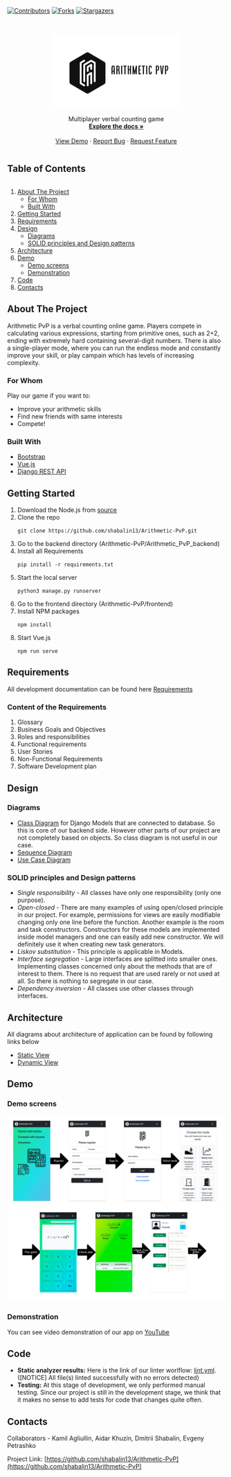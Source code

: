 [![Contributors][contributors-shield]][contributors-url] [![Forks][forks-shield]][forks-url] [![Stargazers][stars-shield]][stars-url]


<!-- PROJECT LOGO -->
<br />
<p align="center">
  <a href="https://github.com/shabalin13/Arithmetic-PvP">
    <img src="logo.png" alt="Logo" width="300" height="171">
  </a>

  <p align="center">
    Multiplayer verbal counting game
    <br />
    <a href="https://github.com/shabalin13/Arithmetic-PvP/tree/main/Documentation"><strong>Explore the docs »</strong></a>
    <br />
    <br />
    <a href="#demo">View Demo</a>
    ·
    <a href="https://github.com/shabalin13/Arithmetic-PvP/issues">Report Bug</a>
    ·
    <a href="https://github.com/shabalin13/Arithmetic-PvP/issues">Request Feature</a>
  </p>
</p>



<!-- TABLE OF CONTENTS -->

  <h2 style="display: inline-block">Table of Contents</h2>
  <ol>
    <li>
      <a href="#about-the-project">About The Project</a>
      <ul>
        <li><a href="#for-whom">For Whom</a></li>
      </ul>
      <ul>
        <li><a href="#built-with">Built With</a></li>
      </ul>
    </li>
    <li>
      <a href="#getting-started">Getting Started</a>
    </li>
    <li>
      <a href="#requirements">Requirements</a>
    </li>
    <li>
      <a href="#design">Design</a>
      <ul>
        <li><a href="#diagrams">Diagrams</a></li>
      </ul>
      <ul>
        <li><a href="#solid-principles-and-design-patterns">SOLID principles and Design patterns</a></li>
      </ul>
    </li>
    <li><a href="#architecture">Architecture</a></li>
    <li>
       <a href="#demo">Demo</a>
      <ul>
        <li><a href="#demo-screens">Demo screens</a></li>
      </ul>
      <ul>
        <li><a href="#demonstration">Demonstration</a></li>
      </ul>
    </li>
    <li><a href="#code">Code</a></li>
    <li><a href="#contacts">Contacts</a></li>
  </ol>




<!-- ABOUT THE PROJECT -->
## About The Project

Arithmetic PvP is a verbal counting online game. Players compete in calculating various expressions, starting from primitive ones, such as 2+2, ending with extremely hard containing several-digit numbers. There is also a single-player mode, where you can run the endless mode and constantly improve your skill, or play campain which has levels of increasing complexity. 

### For Whom
Play our game if you want to:

* Improve your arithmetic skills
* Find new friends with same interests
* Compete!


### Built With

* [Bootstrap](https://getbootstrap.com/)
* [Vue.js](https://vuejs.org/)
* [Django REST API](https://www.django-rest-framework.org/)



<!-- GETTING STARTED -->
## Getting Started

1) Download the Node.js from [source](https://nodejs.org/en/download/)
2) Clone the repo
    ```
    git clone https://github.com/shabalin13/Arithmetic-PvP.git
    ```
3) Go to the backend directory (Arithmetic-PvP/Arithmetic_PvP_backend)
4) Install all Requirements
    ```
    pip install -r requirements.txt
    ```
5) Start the local server
    ```
    python3 manage.py runserver
    ```
6) Go to the frontend directory (Arithmetic-PvP/frontend)
7) Install NPM packages
    ```
    npm install
    ```
8) Start Vue.js
    ```
    npm run serve
    ```

## Requirements

All development documentation can be found here [Requirements](https://github.com/shabalin13/Arithmetic-PvP/blob/main/Documentation/Requirements.pdf)

### Content of the Requirements

1.  Glossary
2.  Business Goals and Objectives
3.  Roles and responsibilities
4.  Functional requirements
5.  User Stories
6.  Non-Functional Requirements
7.  Software Development plan


## Design

### Diagrams

* [Class Diagram](https://github.com/shabalin13/Arithmetic-PvP/blob/main/Documentation/Class_diagram.png) for Django Models that are connected to database. So this is core of our backend side. However other parts of our project are not completely based on objects. So class diagram is not useful in our case.
* [Sequence Diagram](https://github.com/shabalin13/Arithmetic-PvP/blob/main/Documentation/Sequence_diagram.png)
* [Use Case Diagram](https://github.com/shabalin13/Arithmetic-PvP/blob/main/Documentation/Use_case_diagram.png)

### SOLID principles and Design patterns

* *Single responsibility* - All classes have only one responsibility (only one purpose).
* *Open-closed* - There are many examples of using open/closed principle in our project. For example, permissions for views are easily modifiable changing only one line before the function. Another example is the room and task constructors. Constructors for these models are implemented inside model managers and one can easily add new constructor. We will definitely use it when creating new task generators.
* *Liskov substitution* - This principle is applicable in Models.
* *Interface segregation* - Large interfaces are splitted into smaller ones. Implementing classes concerned only about the methods that are of interest to them. There is no request that are used rarely or not used at all. So there is nothing to segregate in our case.
* *Dependency inversion* - All classes use other classes through interfaces.

## Architecture

All diagrams about architecture of application can be found by following links below

* [Static View](https://github.com/shabalin13/Arithmetic-PvP/blob/main/Documentation/Static_diagram.png)
* [Dynamic View](https://github.com/shabalin13/Arithmetic-PvP/blob/main/Documentation/Dynamic_diagram.png)

## Demo

### Demo screens

![Demo](https://github.com/shabalin13/Arithmetic-PvP/blob/main/Documentation/Demo-screens.png)

### Demonstration

You can see video demonstration of our app on [YouTube](https://www.youtube.com/watch?v=YBOpn10ter0)


## Code

* **Static analyzer results:**
Here is the link of our linter worlflow: [lint.yml](https://github.com/shabalin13/Arithmetic-PvP/actions/workflows/linter.yml). ([NOTICE]   All file(s) linted successfully with no errors detected)
* **Testing:**
At this stage of development, we only performed manual testing. Since our project is still in the development stage, we think that it makes no sense to add tests for code that changes quite often.


<!-- CONTACTS -->
## Contacts

Collaborators - Kamil Agliullin, Aidar Khuzin, Dmitrii Shabalin, Evgeny Petrashko

Project Link: [https://github.com/shabalin13/Arithmetic-PvP](https://github.com/shabalin13/Arithmetic-PvP)



<!-- MARKDOWN LINKS & IMAGES -->
<!-- https://www.markdownguide.org/basic-syntax/#reference-style-links -->
[contributors-shield]: https://img.shields.io/github/contributors/shabalin13/Arithmetic-PvP.svg?style=for-the-badge
[contributors-url]: https://github.com/shabalin13/Arithmetic-PvP/graphs/contributors
[forks-shield]: https://img.shields.io/github/forks/shabalin13/Arithmetic-PvP.svg?style=for-the-badge
[forks-url]: https://github.com/shabalin13/Arithmetic-PvP/network/members
[stars-shield]: https://img.shields.io/github/stars/shabalin13/Arithmetic-PvP.svg?style=for-the-badge
[stars-url]: https://github.com/shabalin13/Arithmetic-PvP/stargazers
[license-shield]: https://img.shields.io/github/license/shabalin13/Arithmetic-PvP.svg?style=for-the-badge


